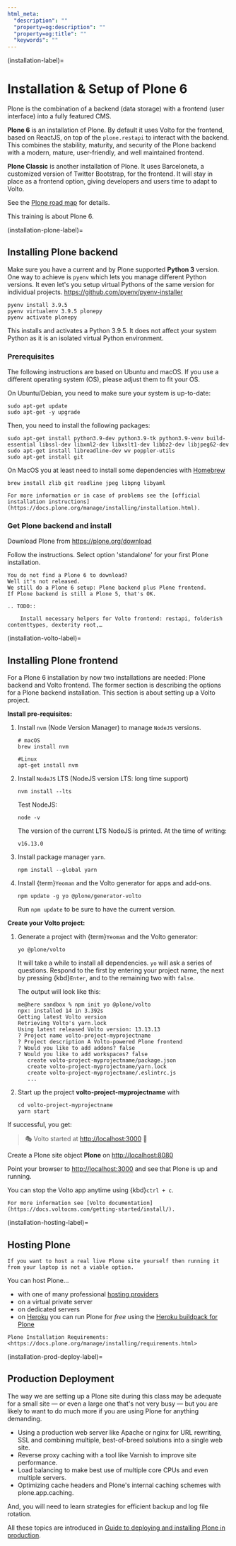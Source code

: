 ```yaml
---
html_meta:
  "description": ""
  "property=og:description": ""
  "property=og:title": ""
  "keywords": ""
---
```


(installation-label)=

# Installation & Setup of Plone 6

Plone is the combination of a backend (data storage) with a frontend (user interface) into a fully featured CMS.

**Plone 6** is an installation of Plone.
By default it uses Volto for the frontend, based on ReactJS, on top of the `plone.restapi` to interact with the backend.
This combines the stability, maturity, and security of the Plone backend with a modern, mature, user-friendly, and well maintained frontend.

**Plone Classic** is another installation of Plone.
It uses Barceloneta, a customized version of Twitter Bootstrap, for the frontend.
It will stay in place as a frontend option, giving developers and users time to adapt to Volto.

See the [Plone road map](https://plone.org/roadmap) for details.

This training is about Plone 6.

(installation-plone-label)=

## Installing Plone backend

Make sure you have a current and by Plone supported **Python 3** version.
One way to achieve is `pyenv` which lets you manage different Python versions.
It even let's you setup virtual Pythons of the same version for individual projects.
<https://github.com/pyenv/pyenv-installer>

```shell
pyenv install 3.9.5
pyenv virtualenv 3.9.5 plonepy
pyenv activate plonepy
```

This installs and activates a Python 3.9.5. It does not affect your system Python as it is an isolated virtual Python environment.

### Prerequisites

The following instructions are based on Ubuntu and macOS.
If you use a different operating system (OS), please adjust them to fit your OS.

On Ubuntu/Debian, you need to make sure your system is up-to-date:

```shell
sudo apt-get update
sudo apt-get -y upgrade
```

Then, you need to install the following packages:

```shell
sudo apt-get install python3.9-dev python3.9-tk python3.9-venv build-essential libssl-dev libxml2-dev libxslt1-dev libbz2-dev libjpeg62-dev
sudo apt-get install libreadline-dev wv poppler-utils
sudo apt-get install git
```

On MacOS you at least need to install some dependencies with [Homebrew](https://brew.sh/)

```shell
brew install zlib git readline jpeg libpng libyaml
```

```{seealso}
For more information or in case of problems see the [official installation instructions](https://docs.plone.org/manage/installing/installation.html).
```

### Get Plone backend and install

Download Plone from <https://plone.org/download>

Follow the instructions. Select option 'standalone' for your first Plone installation.

```{note}
You do not find a Plone 6 to download?
Well it's not released.
We still do a Plone 6 setup: Plone backend plus Plone frontend.
If Plone backend is still a Plone 5, that's OK.
```

```{eval-rst}
.. TODO::

    Install necessary helpers for Volto frontend: restapi, folderish contenttypes, dexterity root,…

```

(installation-volto-label)=

## Installing Plone frontend

For a Plone 6 installation by now two installations are needed: Plone backend and Volto frontend.
The former section is describing the options for a Plone backend installation.
This section is about setting up a Volto project.

**Install pre-requisites:**

1. Install `nvm` (Node Version Manager) to manage `NodeJS` versions.

   ```shell
   # macOS
   brew install nvm

   #Linux
   apt-get install nvm
   ```

2. Install `NodeJS` LTS (NodeJS version LTS: long time support)

   ```shell
   nvm install --lts
   ```

   Test NodeJS: 
   
   ```shell
   node -v
   ```

   The version of the current LTS NodeJS is printed.
   At the time of writing:

   ```shell
   v16.13.0
   ```
   

3. Install package manager `yarn`.

   ```shell
   npm install --global yarn
   ```

   
3. Install {term}`Yeoman` and the Volto generator for apps and add-ons.

   ```shell
   npm update -g yo @plone/generator-volto
   ```

   Run `npm update` to be sure to have the current version.
   

**Create your Volto project:**

1. Generate a project with {term}`Yeoman` and the Volto generator:

   ```shell
   yo @plone/volto
   ```

   It will take a while to install all dependencies.
   `yo` will ask a series of questions.
   Respond to the first by entering your project name, the next by pressing {kbd}`Enter`, and to the remaining two with `false`.

   The output will look like this:

   ```console
   me@here sandbox % npm init yo @plone/volto
   npx: installed 14 in 3.392s
   Getting latest Volto version
   Retrieving Volto's yarn.lock
   Using latest released Volto version: 13.13.13
   ? Project name volto-project-myprojectname
   ? Project description A Volto-powered Plone frontend
   ? Would you like to add addons? false
   ? Would you like to add workspaces? false
      create volto-project-myprojectname/package.json
      create volto-project-myprojectname/yarn.lock
      create volto-project-myprojectname/.eslintrc.js
      ...
   ```

2. Start up the project **volto-project-myprojectname** with

   ```shell
   cd volto-project-myprojectname
   yarn start
   ```

If successful, you get:

> 🎭 Volto started at <http://localhost:3000> 🚀

Create a Plone site object **Plone** on <http://localhost:8080>

Point your browser to <http://localhost:3000> and see that Plone is up and running.

You can stop the Volto app anytime using {kbd}`ctrl + c`.

```{seealso}
For more information see [Volto documentation](https://docs.voltocms.com/getting-started/install/).
```

(installation-hosting-label)=

## Hosting Plone

```{only} not presentation
If you want to host a real live Plone site yourself then running it from your laptop is not a viable option.
```

You can host Plone...

- with one of many professional [hosting providers](https://plone.org/providers)
- on a virtual private server
- on dedicated servers
- on [Heroku](https://www.heroku.com) you can run Plone for *free* using the [Heroku buildpack for Plone](https://github.com/plone/heroku-buildpack-plone)

```{seealso}
Plone Installation Requirements: <https://docs.plone.org/manage/installing/requirements.html>
```

(installation-prod-deploy-label)=

## Production Deployment

The way we are setting up a Plone site during this class may be adequate for a small site
— or even a large one that's not very busy — but you are likely to want to do much more if you are using Plone for anything demanding.

- Using a production web server like Apache or nginx for URL rewriting, SSL and combining multiple, best-of-breed solutions into a single web site.
- Reverse proxy caching with a tool like Varnish to improve site performance.
- Load balancing to make best use of multiple core CPUs and even multiple servers.
- Optimizing cache headers and Plone's internal caching schemes with plone.app.caching.

And, you will need to learn strategies for efficient backup and log file rotation.

All these topics are introduced in [Guide to deploying and installing Plone in production](https://docs.plone.org/manage/deploying/index.html).
